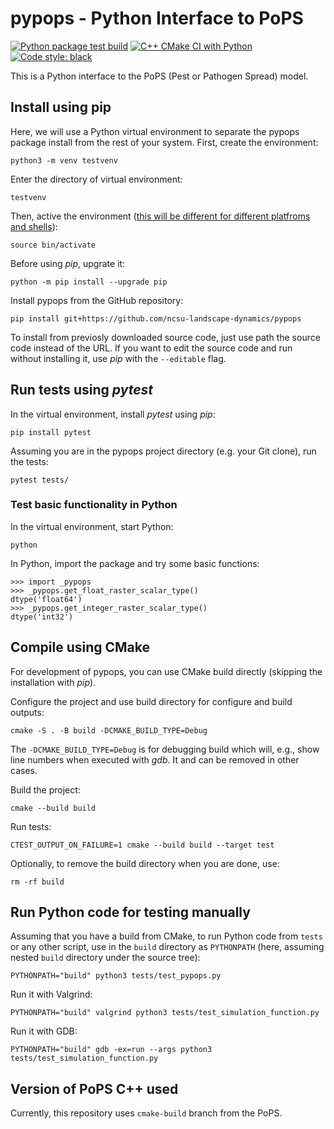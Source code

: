 # pypops - Python Interface to PoPS

[![Python package test build](https://github.com/ncsu-landscape-dynamics/pypops/workflows/Python%20package%20test%20build/badge.svg)](https://github.com/ncsu-landscape-dynamics/pypops/actions?query=workflow%3A%22Python+package+test+build%22)
[![C++ CMake CI with Python](https://github.com/ncsu-landscape-dynamics/pypops/workflows/C%2B%2B%20CMake%20CI%20with%20Python/badge.svg)](https://github.com/ncsu-landscape-dynamics/pypops/actions?query=workflow%3A%22C%2B%2B+CMake+CI+with+Python%22)
[![Code style: black](https://img.shields.io/badge/code%20style-black-000000.svg)](https://github.com/psf/black)

This is a Python interface to the PoPS (Pest or Pathogen Spread) model.

## Install using pip

Here, we will use a Python virtual environment to separate the pypops package install
from the rest of your system. First, create the environment:

```
python3 -m venv testvenv
```

Enter the directory of virtual environment:

```
testvenv
```

Then, active the environment ([this will be different for different platfroms and shells](https://docs.python.org/3/library/venv.html)):

```
source bin/activate
```

Before using *pip*, upgrate it:

```
python -m pip install --upgrade pip
```

Install pypops from the GitHub repository:

```
pip install git+https://github.com/ncsu-landscape-dynamics/pypops
```

To install from previosly downloaded source code, just use path the source code instead of the URL.
If you want to edit the source code and run without installing it, use *pip*
with the `--editable` flag.

## Run tests using *pytest*

In the virtual environment, install *pytest* using *pip*:

```
pip install pytest
```

Assuming you are in the pypops project directory (e.g. your Git clone),
run the tests:

```
pytest tests/
```

### Test basic functionality in Python

In the virtual environment, start Python:

```
python
```

In Python, import the package and try some basic functions:

```
>>> import _pypops
>>> _pypops.get_float_raster_scalar_type()
dtype('float64')
>>> _pypops.get_integer_raster_scalar_type()
dtype('int32')
```

## Compile using CMake

For development of pypops, you can use CMake build directly (skipping the installation with *pip*).

Configure the project and use build directory for configure and build
outputs:

```
cmake -S . -B build -DCMAKE_BUILD_TYPE=Debug
```

The `-DCMAKE_BUILD_TYPE=Debug` is for debugging build which will, e.g.,
show line numbers when executed with *gdb*. It and can be removed
in other cases.

Build the project:

```
cmake --build build
```

Run tests:

```
CTEST_OUTPUT_ON_FAILURE=1 cmake --build build --target test
```

Optionally, to remove the build directory when you are done, use:

```
rm -rf build
```

## Run Python code for testing manually

Assuming that you have a build from CMake, 
to run Python code from `tests` or any other script, use
in the `build` directory as `PYTHONPATH`
(here, assuming nested `build` directory under the source tree):

```
PYTHONPATH="build" python3 tests/test_pypops.py
```

Run it with Valgrind:

```
PYTHONPATH="build" valgrind python3 tests/test_simulation_function.py
```

Run it with GDB:

```
PYTHONPATH="build" gdb -ex=run --args python3 tests/test_simulation_function.py
```

## Version of PoPS C++ used

Currently, this repository uses `cmake-build` branch from the PoPS.
